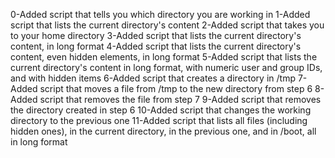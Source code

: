 0-Added script that tells you which directory you are working in
1-Added script that lists the current directory's content
2-Added script that takes you to your home directory
3-Added script that lists the current directory's content, in long format
4-Added script that lists the current directory's content, even hidden elements, in long format
5-Added script that lists the current directory's content in long format, with numeric user and group IDs, and with hidden items
6-Added script that creates a directory in /tmp
7-Added script that moves a file from /tmp to the new directory from step 6
8-Added script that removes the file from step 7
9-Added script that removes the directory created in step 6
10-Added script that changes the working directory to the previous one
11-Added script that lists all files (including hidden ones), in the current directory, in the previous one, and in /boot, all in long format
